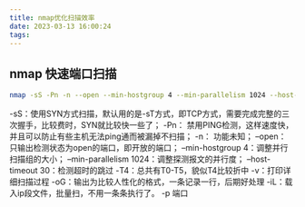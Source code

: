 ```yaml
---
title: nmap优化扫描效率
date: 2023-03-13 16:00:24
tags:
---
```


## nmap 快速端口扫描
```bash
nmap -sS -Pn -n --open --min-hostgroup 4 --min-parallelism 1024 --host-timeout 30 -T4 -v -p1-65535 -oG result.txt -iL ip.txt
```

-sS：使用SYN方式扫描，默认用的是-sT方式，即TCP方式，需要完成完整的三次握手，比较费时，SYN就比较快一些了；
-Pn： 禁用PING检测，这样速度快，并且可以防止有些主机无法ping通而被漏掉不扫描；
-n： 功能未知；
–open： 只输出检测状态为open的端口，即开放的端口；
–min-hostgroup 4：调整并行扫描组的大小；
–min-parallelism 1024：调整探测报文的并行度；
–host-timeout 30：检测超时的跳过
-T4：总共有T0-T5，貌似T4比较折中
-v：打印详细扫描过程
-oG：输出为比较人性化的格式，一条记录一行，后期好处理
-iL：载入ip段文件，批量扫，不用一条条执行了。
-p 端口
